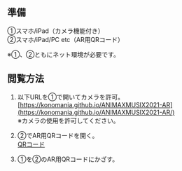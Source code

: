 ## 準備

①スマホ/iPad（カメラ機能付き）  
②スマホ/iPad/PC etc（AR用QRコード）

※①、②ともにネット環境が必要です。

## 閲覧方法

1. 以下URLを①で開いてカメラを許可。  
[https://konomania.github.io/ANIMAXMUSIX2021-AR](https://konomania.github.io/ANIMAXMUSIX2021-AR/)  
※カメラの使用を許可してください。

2. ②でAR用QRコードを開く。  
[QRコード](qrcode)

3. ①を②のAR用QRコードにかざす。
